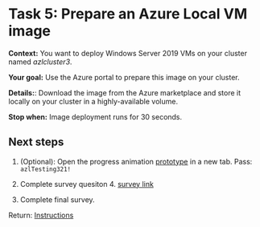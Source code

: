 # Task 5: Prepare an Azure Local VM image

**Context:** You want to deploy Windows Server 2019 VMs on your cluster named _azlcluster3_.

**Your goal:** Use the Azure portal to prepare this image on your cluster.

**Details:**: Download the image from the Azure marketplace and store it locally on your cluster in a highly-available volume.

**Stop when:** Image deployment runs for 30 seconds.


## Next steps 

1. (Optional): Open the progress animation [prototype](https://www.figma.com/proto/iBO6B6vgjwlEzgv7p10qFi/AzL-Benchmark-Prototypes?node-id=57-1192&t=68CvmXlAwhUrDkvy-1) in a new tab. Pass: `azlTesting321!`

2. Complete survey quesiton 4. [survey link](https://forms.office.com/r/4bBC2WZ5qG)

3. Complete final survey. 



Return: [Instructions](index.md)
